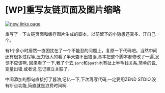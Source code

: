 # [WP]重写友链页面及图片缩略

[![new links page](https://attachment.soulteary.com/2011/01/30/new.lnk1_.png "new links page")](https://attachment.soulteary.com/2011/01/30/new.lnk1_.png) 

重写了一下友链页面和缓存图片生成的脚本，以前留下的小隐患还真多，汗自己一个。 

有1个多小时居然一直困扰在了一个不能忍的问题上，复原一下代码吧。当然中间还有很多过程等,压力很大的看了半天查不出错误,基本把整个脚本都修改了一遍,发觉不应该啊, 回来看了一下,我了个去,`$src`和`$path`木有扯上半毛钱关系,简单的说,变量出错,或者说,忘记建立关联了. 

中间添加的那句直接打了酱油,记忆一下,下次再写代码,一定要用ZEND STDIO,没有断点功能,简直就是浪费时间啊.

